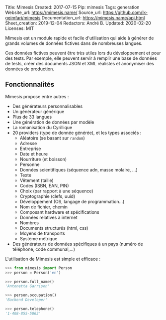 Title: Mimesis
Created: 2017-07-15
Pip: mimesis
Tags: generation
Website_url: https://mimesis.name/
Source_url: https://github.com/lk-geimfari/mimesis
Documentation_url: https://mimesis.name/api.html
Sheet_creation: 2019-12-04
Redactors: André B.
Updated: 2020-02-20
Licenses: MIT



Mimesis est un module rapide et facile d'utilisation qui aide à générer de grands volumes de données fictives dans de nombreuses langues.

Ces données fictives peuvent être très utiles lors du développement et pour des tests. Par exemple, elle peuvent servir à remplir une base de données de tests, créer des documents JSON et XML réalistes et anonymiser des données de production.

## Fonctionnalités

 Mimesis propose entre autres :

* Des générateurs personnalisables
* Un générateur générique
* Plus de 33 langues
* Une génération de données par modèle
* La romanisation du Cyrillique
* 20 providers (type de donnée générée), et les types associés :
  * Aléatoire (se basant sur `random`)
  * Adresse
  * Entreprise
  * Date et heure
  * Nourriture (et boisson)
  * Personne
  * Données scientifiques (séquence adn, masse molaire, ...)
  * Texte
  * Vêtement (taille)
  * Codes (ISBN, EAN, PIN)
  * Choix (par rapport à une séquence)
  * Cryptographie (clefs, uuid)
  * Développement (OS, langage de programmation...)
  * Nom de fichier, chemin
  * Composant hardware et spécifications
  * Données relatives à internet
  * Nombres
  * Documents structurés (html, css)
  * Moyens de transports
  * Système métrique
* Des générateurs de données spécifiques à un pays (numéro de téléphone, code communal,...)

L'utilisation de Mimesis est simple et efficace :
```Python
>>> from mimesis import Person
>>> person = Person('en')

>>> person.full_name()
'Antonetta Garrison'

>>> person.occupation()
'Backend Developer'

>>> person.telephone()
'1-408-855-5063'
```
